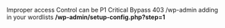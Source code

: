 Improper access Control can be P1 Critical
Bypass 403 /wp-admin adding in your wordlists **/wp-admin/setup-config.php?step=1**
